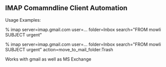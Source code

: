 IMAP Comamndline Client Automation
----------------------------------

Usage Examples:

% imap server=imap.gmail.com user=... folder=Inbox search="FROM mowli SUBJECT urgent"

% imap server=imap.gmail.com user=... folder=Inbox search="FROM mowli SUBJECT urgent" action=move_to_mail_folder:Trash

Works with gmail as well as MS Exchange
